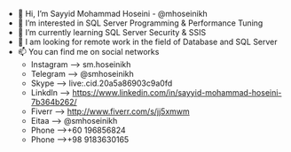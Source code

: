 - 👋 Hi, I’m Sayyid Mohammad Hoseini - @mhoseinikh
- 👀 I’m interested in SQL Server Programming & Performance Tuning
- 🌱 I’m currently learning SQL Server Security & SSIS
- 💞️ I am looking for remote work in the field of Database and SQL Server
- 📫 You can find me on social networks
   * Instagram --> sm.hoseinikh
   * Telegram  --> @smhoseinikh
   * Skype     --> live:.cid.20a5a86903c9a0fd
   * LinkdIn   --> https://www.linkedin.com/in/sayyid-mohammad-hoseini-7b364b262/
   * Fiverr    --> http://www.fiverr.com/s/jj5xmwm
   * Eitaa     --> @smhoseinikh
   * Phone     -->+60 196856824
   * Phone     -->+98 9183630165

<!---
mhoseinikh/mhoseinikh is a ✨ special ✨ repository because its `README.md` (this file) appears on your GitHub profile.
You can click the Preview link to take a look at your changes.
--->
